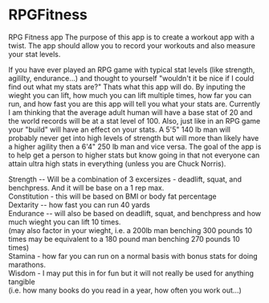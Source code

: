 # RPGFitness
RPG Fitness app
The purpose of this app is to create a workout app with a twist. 
The app should allow you to record your workouts and also measure your stat levels.

If you have ever played an RPG game with typical stat levels (like strength, agililty, endurance...) and thought to yourself 
"wouldn't it be nice if I could find out what my stats are?" Thats what this app will do. By inputing the wieght you can lift, 
how much you can lift multiple times, how far you can run, and how fast you are this app will tell you what your stats are. 
Currently I am thinking that the average adult human will have a base stat of 20 and the world records will be at a stat level 
of 100.  Also, just like in an RPG game your "build" will have an effect on your stats. 
A 5'5"  140 lb man will probably never get into high levels of strength but will more than likely have a higher agility then 
a 6'4" 250 lb man and vice versa. 
The goal of the app is to help get a person to higher stats but know going in that not everyone can attain ultra high stats 
in everything (unless you are Chuck Norris).


Strength -- Will be a combination of 3 excersizes - deadlift, squat, and benchpress. And it will be base on a 1 rep max. <br />
Constitution - this will be based on BMI or body fat percentage <br />
Dextarity -- how fast you can run 40 yards <br />
Endurance -- will also be based on deadlift, squat, and benchpress and how much wieght you can lift 10 times.  <br />
(may also factor in your  wieght, i.e. a 200lb man benching 300 pounds 10 times may be equivalent to a 180 pound man benching 
270 pounds 10 times) <br />
Stamina - how far you can run on a normal basis with bonus stats for doing marathons. <br />
Wisdom - I may put this in for fun but it will not really be used for anything tangible  
(i.e. how many books do you read in a year, how often you work out...)
